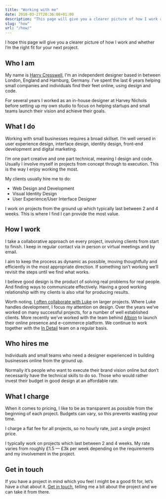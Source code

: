 ```yaml
---
title: "Working with me"
date: 2018-03-27T20:36:08+01:00
description: "This page will give you a clearer picture of how I work and whether I’m the right fit for your next project"
slug: "how"
url: "/how/"
---
```


I hope this page will give you a clearer picture of how I work and whether I’m the right fit for your next project.

## Who I am

My name is [Harry Cresswell](/about/), I’m an independent designer based in between London, England and Hamburg, Germany. I’ve spent the last 6 years helping small companies and individuals find their feet online, using design and code.

For several years I worked as an in-house designer at Harvey Nichols before setting up my own studio to focus on helping startups and small teams launch their vision and achieve their goals.  

## What I do

Working with small businesses requires a broad skillset. I’m well versed in user experience design, interface design, identity design, front-end development and digital marketing.

I’m one part creative and one part technical, meaning I design and code. Usually I involve myself in projects from concept through to execution. This is the way I enjoy working the most.

My clients usually hire me to do:

- Web Design and Development
- Visual Identity Design
- User Experience/User Interface Designer

I work on projects from the ground up which typically last between 2 and 4 weeks. This is where I find I can provide the most value.

## How I work

I take a collaborative approach on every project, involving clients from start to finish. I  keep in regular contact via in person or virtual meetings and by email.

I aim to keep the process as dynamic as possible, moving thoughtfully and efficiently in the most appropriate direction. If something isn’t working we’ll revisit the steps until we find what works.

I believe good design is the product of solving real problems for real people. And finding ways to communicate effectively. Having a good working relationship with my clients is also vital for producing results.

Worth noting, [I often collaborate with Luke](https://lukeharvey.co.uk/) on larger projects. Where Luke handles development, I focus my attention on design. Over the years we’ve worked on many successful projects, for a number of well established clients. More recently we’ve worked with the team behind [Albion](https://albioncycling.com/) to launch their online presence and e-commerce platform. We continue to work together with the [In Detail](https://indtl.com/) team on a regular basis.


## Who hires me

Individuals and small teams who need a designer experienced in building businesses online from the ground up.

Normally it’s people who want to execute their brand vision online but don’t necessarily have the technical skills to do so. Those who would rather invest their budget in good design at an affordable rate.


## What I charge

When it comes to pricing, I like to be as transparent as possible from the beginning of each project. Budgets can vary, so this prevents wasting your time.

I charge a flat fee for all projects, so no hourly rate, just a single project price.

I typically work on projects which last between 2 and 4 weeks. My rate varies from roughly £1.5 — £3k per week depending on the requirements and my involvement in the project.


## Get in touch

If you have a project in mind which you feel I might be a good fit for, let’s have a chat about it. [Get in touch](/contact/), telling me a bit about the project and we can take it from there.
